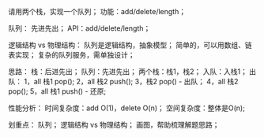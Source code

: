 请用两个栈，实现一个队列；
功能：add/delete/length；

队列：
    先进先出；
    API：add/delete/length；

逻辑结构 vs 物理结构：
    队列是逻辑结构，抽象模型；
    简单的，可以用数组、链表实现；
    复杂的队列服务，需单独设计；

思路：
    栈：后进先出；
    队列：先进先出；
    两个栈：栈1，栈2；
    入队：入栈1；
    出队：
        1，all 栈1 pop();
        2，all 栈2 push();
        3，栈2 pop() - 出队；
        4，all 栈2 pop();
        5，all 栈1 push() - 还原;

性能分析：
    时间复杂度：add O(1)，delete O(n)；
    空间复杂度：整体是O(n);

划重点：
    队列；
    逻辑结构 vs 物理结构；
    画图，帮助梳理解题思路；
